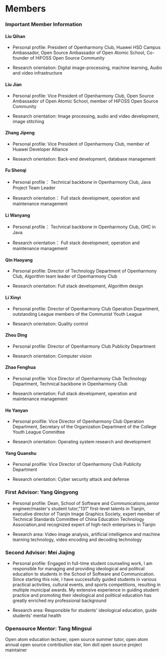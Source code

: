 # Members
### Important Member Information

#### Liu Qihan

* Personal profile:
  President of Openharmony Club, Huawei HSD Campus Ambassador, Open Source Ambassador of Open Atomic School, Co-founder of HiFOSS Open Source Community

* Research orientation:
  Digital image-processing, machine learning, Audio and video infrastructure

#### Liu Jian

* Personal profile:
  Vice President of Openharmony Club, Open Source Ambassador of Open Atomic School, member of HiFOSS Open Source Community

* Research orientation:
  Image processing, audio and video development, image stitching

#### Zhang Jipeng

* Personal profile:
  Vice President of Openharmony Club, member of Huawei Developer Alliance

* Research orientation:
  Back-end development, database management

#### Fu Shenqi

* Personal profile：
  Technical backbone in Openharmony Club, Java Project Team Leader

* Research orientation：
  Full stack development, operation and maintenance management

#### Li Wanyang

* Personal profile：
  Technical backbone in Openharmony Club, OHC in Java

* Research orientation：
  Full stack development, operation and maintenance management


#### Qin Haoyang

* Personal profile:
  Director of Technology Department of Openharmony Club, Algorithm team leader of Openharmony Club

* Research orientation:
  Full stack development, Algorithm design

#### Li Xinyi

* Personal profile:
  Director of Openharmony Club Operation Department, outstanding League members of the Communist Youth League

* Research orientation:
  Quality control

#### Zhou Ding

* Personal profile:
  Director of Openharmony Club Publicity Department
  
* Research orientation:
  Computer vision

#### Zhao Fenghua

* Personal profile:
  Vice Director of Openharmony Club Technology Department, Technical backbone in Openharmony Club

* Research orientation:
  Full stack development, operation and maintenance management

#### He Yanyan

* Personal proifile:
  Vice Director of Openharmony Club Operation Department, Secretary of the Organization Department of the College Youth League Committee

* Research orientation:
  Operating system research and development

#### Yang Quanshu

* Personal proifile:
  Vice Director of Openharmony Club Publicity Department

* Research orientation:
  Cyber security attack and defense

### First Advisor: Yang Qingyong

* Personal profile:
  Dean, School of Software and Communications,senior engineer/master's student tutor,"131" first-level talents in Tianjin, executive director of Tianjin Image Graphics Society, expert member of Technical Standards Committee of China Education Technology Association,and recognized expert of high-tech enterprises in Tianjin

* Research area:
  Video image analysis, artificial intelligence and machine learning technology, video encoding and decoding technology

### Second Advisor: Mei Jiajing

* Personal profile:
  Engaged in full-time student counseling work, I am responsible for managing and providing ideological and political education to students in the School of Software and Communication. Since starting this role, I have successfully guided students in various practical activities, cultural events, and sports competitions, resulting in multiple municipal awards. My extensive experience in guiding student practice and promoting their ideological and political education has greatly enriched my professional background

* Research area:
  Responsible for students' ideological education, guide students' mental health

### Opensource Mentor: Tang Mingsui

Open atom education lecturer, open source summer tutor, open atom annual open source contribution star, lion doll open source project maintainer

<!-- #### 2.Peng Yuli

* Personal profile：
  Vice President of Openharmony Club, member of Internet + Guosai Team

* Research orientation：
  Foreign trade finance -->

<!-- #### 4.Li Tongtong

* Personal profile：
  Director of Openharmony Club Publicity Department,member of Huawei Developer Alliance

* Research orientation：
  Arts and Crafts,Art Design -->


